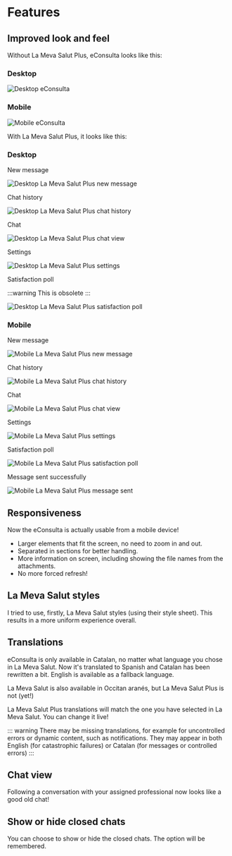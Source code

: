 # Features

## Improved look and feel

Without La Meva Salut Plus, eConsulta looks like this:

### Desktop

![Desktop eConsulta](../img/la-meva-salut-plus/eConsulta-desktop.png)

### Mobile

![Mobile eConsulta](../img/la-meva-salut-plus/eConsulta-mobile.png)

With La Meva Salut Plus, it looks like this:

### Desktop

New message

![Desktop La Meva Salut Plus new message](../img/la-meva-salut-plus/lmsp-desktop-1.png)

Chat history

![Desktop La Meva Salut Plus chat history](../img/la-meva-salut-plus/lmsp-desktop-2.png)

Chat

![Desktop La Meva Salut Plus chat view](../img/la-meva-salut-plus/lmsp-desktop-3.png)

Settings

![Desktop La Meva Salut Plus settings](../img/la-meva-salut-plus/lmsp-desktop-4.png)

<!-- TODO: Satisfaction does no longer exist -->

Satisfaction poll

:::warning
This is obsolete
:::

![Desktop La Meva Salut Plus satisfaction poll](../img/la-meva-salut-plus/lmsp-desktop-5.png)

### Mobile

New message

![Mobile La Meva Salut Plus new message](../img/la-meva-salut-plus/lmsp-mobile-1.png)

Chat history

![Mobile La Meva Salut Plus chat history](../img/la-meva-salut-plus/lmsp-mobile-2.png)

Chat

![Mobile La Meva Salut Plus chat view](../img/la-meva-salut-plus/lmsp-mobile-3.png)

Settings

![Mobile La Meva Salut Plus settings](../img/la-meva-salut-plus/lmsp-mobile-4.png)

Satisfaction poll

![Mobile La Meva Salut Plus satisfaction poll](../img/la-meva-salut-plus/lmsp-mobile-5.png)

Message sent successfully

![Mobile La Meva Salut Plus message sent](../img/la-meva-salut-plus/lmsp-mobile-6.png)

## Responsiveness

Now the eConsulta is actually usable from a mobile device!

- Larger elements that fit the screen, no need to zoom in and out.
- Separated in sections for better handling.
- More information on screen, including showing the file names from the attachments.
- No more forced refresh!

## La Meva Salut styles

I tried to use, firstly, La Meva Salut styles (using their style sheet). This results in a more uniform experience overall.

## Translations

eConsulta is only available in Catalan, no matter what language you chose in La Meva Salut. Now it's translated to Spanish and Catalan has been rewritten a bit. English is available as a fallback language.

La Meva Salut is also available in Occitan aranés, but La Meva Salut Plus is not (yet!)

La Meva Salut Plus translations will match the one you have selected in La Meva Salut. You can change it live!

::: warning
There may be missing translations, for example for uncontrolled errors or dynamic content, such as notifications. They may appear in both English (for catastrophic failures) or Catalan (for messages or controlled errors)
:::

## Chat view

Following a conversation with your assigned professional now looks like a good old chat!

## Show or hide closed chats

You can choose to show or hide the closed chats. The option will be remembered.

